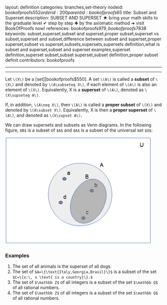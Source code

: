 layout: definition
categories: branches,set-theory
nodeid: bookofproofs$552
orderid: 200
parentid: bookofproofs$65
title: Subset and Superset
description: SUBSET AND SUPERSET ★ bring your math skills to the graduate level ✔ step by step ✚ by the axiomatic method ➜ visit BookOfProofs now!
references: bookofproofs$979,bookofproofs$7838
keywords: subset,superset,subset and superset,proper subset,superset vs subset,superset and subset,difference between subset and superset,proper superset,subset vs superset,subsets,supersets,supersets definition,what is subset and superset,subset and superset examples,superset definition,superset subset,subset superset,subset definition,proper subset definit
contributors: bookofproofs

---


---

Let `\(X\)` be a [set][bookofproofs$550]. A set `\(A\)` is called a **subset** of `\(X\)` and denoted by `\(A\subseteq X\)`, if each element of `\(A\)` is also an element of `\(X\)`. Equivalently, X is a **superset** of `\(A\)`, denoted as `\(X\supseteq A\)`.

If, in addition, `\(A\neq X\)`, then `\(A\)` is called a **proper subset** of `\(X\)` and denoted by `\(A\subset X\)`. Equivalently, X is then a **proper superset** of `\(A\)`, and denoted as `\(X\supset A\)`. 

We can draw supersets and subsets as Venn diagrams. In the following figure, `$B$` is a subset of `$A$` and `$A$` is a subset of the universal set `$U$`:


![venn7](https://github.com/bookofproofs/bookofproofs.github.io/blob/main/_sources/_assets/images/examples/venn7.png?raw=true)


### Examples

1. The set of all animals is the superset of all dogs.
1. The set of `$A=\{\text{Italy,Georgia,Brasil}\}$` is a subset of the set `$C=\{x:\, x \text{ is a country}\}.$` 
1. The set of `$\mathbb Z$` of all integers is a subset of the set `$\mathbb Q$` of all rational numbers. 
1. The set of `$\mathbb Z$` of all integers is a subset of the set `$\mathbb Q$` of all rational numbers. 
